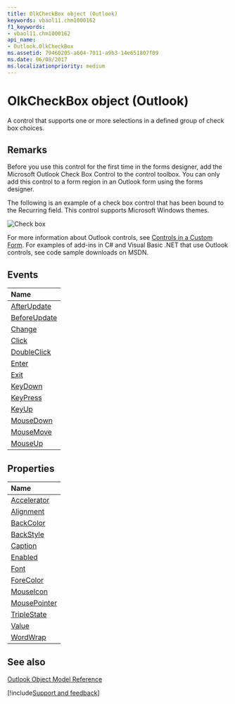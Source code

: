 ```yaml
---
title: OlkCheckBox object (Outlook)
keywords: vbaol11.chm1000162
f1_keywords:
- vbaol11.chm1000162
api_name:
- Outlook.OlkCheckBox
ms.assetid: 79460205-a604-7011-a9b3-14e651807f09
ms.date: 06/08/2017
ms.localizationpriority: medium
---
```



# OlkCheckBox object (Outlook)

A control that supports one or more selections in a defined group of check box choices.


## Remarks

Before you use this control for the first time in the forms designer, add the Microsoft Outlook Check Box Control to the control toolbox. You can only add this control to a form region in an Outlook form using the forms designer.

The following is an example of a check box control that has been bound to the Recurring field. This control supports Microsoft Windows themes.


![Check box](../images/olCheckBox_ZA10141326.gif)



For more information about Outlook controls, see [Controls in a Custom Form](../outlook/Concepts/Forms/controls-in-a-custom-form.md). For examples of add-ins in C# and Visual Basic .NET that use Outlook controls, see code sample downloads on MSDN. 


## Events



|Name|
|:-----|
|[AfterUpdate](Outlook.OlkCheckBox.AfterUpdate.md)|
|[BeforeUpdate](Outlook.OlkCheckBox.BeforeUpdate.md)|
|[Change](Outlook.OlkCheckBox.Change.md)|
|[Click](Outlook.OlkCheckBox.Click.md)|
|[DoubleClick](Outlook.OlkCheckBox.DoubleClick.md)|
|[Enter](Outlook.OlkCheckBox.Enter.md)|
|[Exit](Outlook.OlkCheckBox.Exit.md)|
|[KeyDown](Outlook.OlkCheckBox.KeyDown.md)|
|[KeyPress](Outlook.OlkCheckBox.KeyPress.md)|
|[KeyUp](Outlook.OlkCheckBox.KeyUp.md)|
|[MouseDown](Outlook.OlkCheckBox.MouseDown.md)|
|[MouseMove](Outlook.OlkCheckBox.MouseMove.md)|
|[MouseUp](Outlook.OlkCheckBox.MouseUp.md)|

## Properties



|Name|
|:-----|
|[Accelerator](Outlook.OlkCheckBox.Accelerator.md)|
|[Alignment](Outlook.OlkCheckBox.Alignment.md)|
|[BackColor](Outlook.OlkCheckBox.BackColor.md)|
|[BackStyle](Outlook.OlkCheckBox.BackStyle.md)|
|[Caption](Outlook.OlkCheckBox.Caption.md)|
|[Enabled](Outlook.OlkCheckBox.Enabled.md)|
|[Font](Outlook.OlkCheckBox.Font.md)|
|[ForeColor](Outlook.OlkCheckBox.ForeColor.md)|
|[MouseIcon](Outlook.OlkCheckBox.MouseIcon.md)|
|[MousePointer](Outlook.OlkCheckBox.MousePointer.md)|
|[TripleState](Outlook.OlkCheckBox.TripleState.md)|
|[Value](Outlook.OlkCheckBox.Value.md)|
|[WordWrap](Outlook.OlkCheckBox.WordWrap.md)|

## See also


[Outlook Object Model Reference](overview/Outlook/object-model.md)

[!include[Support and feedback](~/includes/feedback-boilerplate.md)]